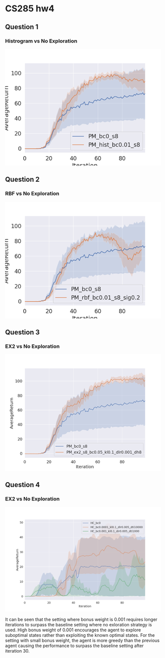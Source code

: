 # CS285 hw4

## Question 1

### Histrogram vs No Exploration
![q1](./run_logs/q1.png "Q1")

## Question 2

### RBF vs No Exploration
![q2](./run_logs/q2.png "Q2")

## Question 3

### EX2 vs No Exploration
![q3](./run_logs/q3.png "Q3")

## Question 4

### EX2 vs No Exploration
![q4](./run_logs/q4.png "Q4")

It can be seen that the setting where bonus weight is 0.001 requires longer iterations to surpass the baseline setting where no exloration strategy is used. High bonus weight of 0.001 encourages the agent to explore suboptimal states rather than exploiting the known optimal states. For the setting with small bonus weight, the agent is more greedy than the previous agent causing the performance to surpass the baseline setting after iteration 30.

